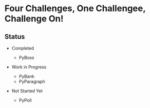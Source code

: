 # Four Challenges, One Challengee, Challenge On!

## Status

* Completed
    * PyBoss

* Work in Progress
    * PyBank
    * PyParagraph

* Not Started Yet
    * PyPoll
